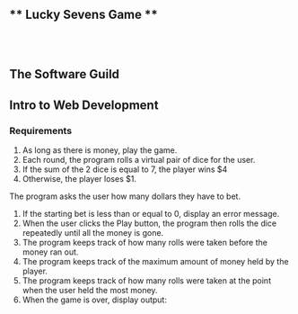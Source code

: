 ## ** Lucky Sevens Game **
<br>
<br>

## The Software Guild
## Intro to Web Development


### Requirements

1. As long as there is money, play the game.
2. Each round, the program rolls a virtual pair of dice for the user.
3. If the sum of the 2 dice is equal to 7, the player wins $4
4. Otherwise, the player loses $1.

 The program asks the user how many dollars they have to bet.
<br>

1. If the starting bet is less than or equal to 0, display an error message.
2. When the user clicks the Play button, the program then rolls the dice repeatedly until all the money is gone.
3. The program keeps track of how many rolls were taken before the money ran out.
4. The program keeps track of the maximum amount of money held by the player.
5. The program keeps track of how many rolls were taken at the point when the user held the most money.
6. When the game is over, display output:

